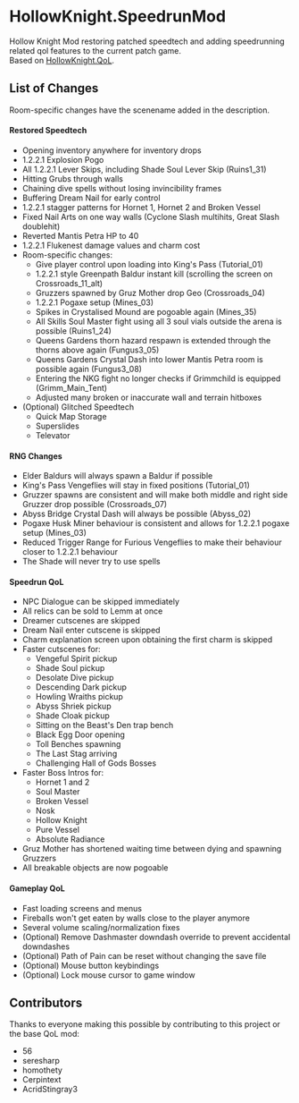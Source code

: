 # HollowKnight.SpeedrunMod
Hollow Knight Mod restoring patched speedtech and adding speedrunning related qol features to the current patch game.  
Based on [HollowKnight.QoL](https://github.com/fifty-six/HollowKnight.QoL/).

## List of Changes
Room-specific changes have the scenename added in the description.

#### Restored Speedtech
- Opening inventory anywhere for inventory drops
- 1.2.2.1 Explosion Pogo
- All 1.2.2.1 Lever Skips, including Shade Soul Lever Skip (Ruins1_31)
- Hitting Grubs through walls
- Chaining dive spells without losing invincibility frames
- Buffering Dream Nail for early control
- 1.2.2.1 stagger patterns for Hornet 1, Hornet 2 and Broken Vessel
- Fixed Nail Arts on one way walls (Cyclone Slash multihits, Great Slash doublehit)
- Reverted Mantis Petra HP to 40
- 1.2.2.1 Flukenest damage values and charm cost
- Room-specific changes:
  - Give player control upon loading into King's Pass (Tutorial_01)
  - 1.2.2.1 style Greenpath Baldur instant kill (scrolling the screen on Crossroads_11_alt)
  - Gruzzers spawned by Gruz Mother drop Geo (Crossroads_04)
  - 1.2.2.1 Pogaxe setup (Mines_03)
  - Spikes in Crystalised Mound are pogoable again (Mines_35)
  - All Skills Soul Master fight using all 3 soul vials outside the arena is possible (Ruins1_24)
  - Queens Gardens thorn hazard respawn is extended through the thorns above again (Fungus3_05)
  - Queens Gardens Crystal Dash into lower Mantis Petra room is possible again (Fungus3_08)
  - Entering the NKG fight no longer checks if Grimmchild is equipped (Grimm_Main_Tent)
  - Adjusted many broken or inaccurate wall and terrain hitboxes
- (Optional) Glitched Speedtech
  - Quick Map Storage
  - Superslides
  - Televator

#### RNG Changes
- Elder Baldurs will always spawn a Baldur if possible
- King's Pass Vengeflies will stay in fixed positions (Tutorial_01)
- Gruzzer spawns are consistent and will make both middle and right side Gruzzer drop possible (Crossroads_07)
- Abyss Bridge Crystal Dash will always be possible (Abyss_02)
- Pogaxe Husk Miner behaviour is consistent and allows for 1.2.2.1 pogaxe setup (Mines_03)
- Reduced Trigger Range for Furious Vengeflies to make their behaviour closer to 1.2.2.1 behaviour
- The Shade will never try to use spells

#### Speedrun QoL
- NPC Dialogue can be skipped immediately
- All relics can be sold to Lemm at once
- Dreamer cutscenes are skipped
- Dream Nail enter cutscene is skipped
- Charm explanation screen upon obtaining the first charm is skipped
- Faster cutscenes for:
  - Vengeful Spirit pickup
  - Shade Soul pickup
  - Desolate Dive pickup
  - Descending Dark pickup
  - Howling Wraiths pickup
  - Abyss Shriek pickup
  - Shade Cloak pickup
  - Sitting on the Beast's Den trap bench
  - Black Egg Door opening
  - Toll Benches spawning
  - The Last Stag arriving
  - Challenging Hall of Gods Bosses
- Faster Boss Intros for:
  - Hornet 1 and 2
  - Soul Master
  - Broken Vessel
  - Nosk
  - Hollow Knight
  - Pure Vessel
  - Absolute Radiance
- Gruz Mother has shortened waiting time between dying and spawning Gruzzers
- All breakable objects are now pogoable

#### Gameplay QoL
- Fast loading screens and menus
- Fireballs won't get eaten by walls close to the player anymore
- Several volume scaling/normalization fixes
- (Optional) Remove Dashmaster downdash override to prevent accidental downdashes
- (Optional) Path of Pain can be reset without changing the save file
- (Optional) Mouse button keybindings
- (Optional) Lock mouse cursor to game window

## Contributors
Thanks to everyone making this possible by contributing to this project or the base QoL mod:
- 56
- seresharp
- homothety
- Cerpintext
- AcridStingray3
